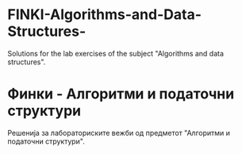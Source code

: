 # FINKI-Algorithms-and-Data-Structures-
Solutions for the lab exercises of the subject "Algorithms and data structures". 

# Финки - Алгоритми и податочни структури
Решенија за лабораториските вежби од предметот "Алгоритми и податочни структури".
